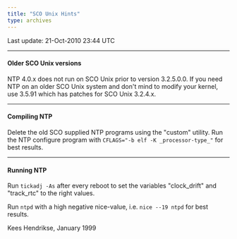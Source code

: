 ```yaml
---
title: "SCO Unix Hints"
type: archives
---
```


Last update: 21-Oct-2010 23:44 UTC

---

#### Older SCO Unix versions

NTP 4.0.x does not run on SCO Unix prior to version 3.2.5.0.0. If you need NTP on an older SCO Unix system and don't mind to modify your kernel, use 3.5.91 which has patches for SCO Unix 3.2.4.x.

---

#### Compiling NTP

Delete the old SCO supplied NTP programs using the "custom" utility. Run the NTP configure program with `CFLAGS="-b elf -K _processor-type_"` for best results.

---

#### Running NTP

Run `tickadj -As` after every reboot to set the variables "clock_drift" and "track_rtc" to the right values.

Run `ntpd` with a high negative nice-value, i.e. `nice --19 ntpd` for best results.

Kees Hendrikse, January 1999